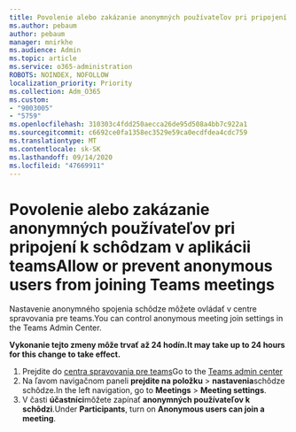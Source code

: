 ```yaml
---
title: Povolenie alebo zakázanie anonymných používateľov pri pripojení k schôdzam v aplikácii teams
ms.author: pebaum
author: pebaum
manager: mnirkhe
ms.audience: Admin
ms.topic: article
ms.service: o365-administration
ROBOTS: NOINDEX, NOFOLLOW
localization_priority: Priority
ms.collection: Adm_O365
ms.custom:
- "9003005"
- "5759"
ms.openlocfilehash: 310303c4fdd250aecca26de95d508a4bb7c922a1
ms.sourcegitcommit: c6692ce0fa1358ec3529e59ca0ecdfdea4cdc759
ms.translationtype: MT
ms.contentlocale: sk-SK
ms.lasthandoff: 09/14/2020
ms.locfileid: "47669911"
---
```

# <a name="allow-or-prevent-anonymous-users-from-joining-teams-meetings"></a><span data-ttu-id="e9fb8-102">Povolenie alebo zakázanie anonymných používateľov pri pripojení k schôdzam v aplikácii teams</span><span class="sxs-lookup"><span data-stu-id="e9fb8-102">Allow or prevent anonymous users from joining Teams meetings</span></span>

<span data-ttu-id="e9fb8-103">Nastavenie anonymného spojenia schôdze môžete ovládať v centre spravovania pre teams.</span><span class="sxs-lookup"><span data-stu-id="e9fb8-103">You can control anonymous meeting join settings in the Teams Admin Center.</span></span>

<span data-ttu-id="e9fb8-104">**Vykonanie tejto zmeny môže trvať až 24 hodín.**</span><span class="sxs-lookup"><span data-stu-id="e9fb8-104">**It may take up to 24 hours for this change to take effect.**</span></span>

1.  <span data-ttu-id="e9fb8-105">Prejdite do [centra spravovania pre teams](https://admin.teams.microsoft.com)</span><span class="sxs-lookup"><span data-stu-id="e9fb8-105">Go to the [Teams admin center](https://admin.teams.microsoft.com)</span></span>
2.  <span data-ttu-id="e9fb8-106">Na ľavom navigačnom paneli **prejdite na položku**   >   **nastavenia**schôdze schôdze.</span><span class="sxs-lookup"><span data-stu-id="e9fb8-106">In the left navigation, go to  **Meetings**  >  **Meeting settings**.</span></span>
3.  <span data-ttu-id="e9fb8-107">V časti  **účastníci**môžete zapínať  **anonymných používateľov k schôdzi**.</span><span class="sxs-lookup"><span data-stu-id="e9fb8-107">Under  **Participants**, turn on  **Anonymous users can join a meeting**.</span></span>